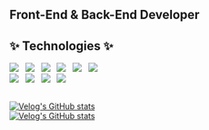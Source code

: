 ## Front-End & Back-End Developer

## ✨ Technologies ✨
<img src="https://img.shields.io/badge/-JavaScript-yellow?style=flat-square&logo=JavaScript&logoColor=white"/></a> &nbsp;
<img src="https://img.shields.io/badge/-React-blue?style=flat-square&logo=React&logoColor=white"/></a> &nbsp;
<img src="https://img.shields.io/badge/-Next.js-white?style=flat-square&logo=Next.js&logoColor=black"/></a> &nbsp;
<img src="https://img.shields.io/badge/-CSS-1572B6?style=flat-square&logo=CSS3&logoColor=white"/></a> &nbsp;
<img src="https://img.shields.io/badge/-HTML5-orange?style=flat-square&logo=HTML5&logoColor=white"/></a> &nbsp;
<img src="https://img.shields.io/badge/-jQuery-white?style=flat-square&logo=jQuery&logoColor=informational"/></a> &nbsp;
<br />
<img src="https://img.shields.io/badge/-Java-informational?style=flat-square&logo=Java&logoColor=white"/></a> &nbsp;
<img src="https://img.shields.io/badge/-Spring-brightgreen?style=flat-square&logo=Spring&logoColor=white"/></a> &nbsp;
<img src="https://img.shields.io/badge/-MySQL-4479A1?style=flat-square&logo=MySQL&logoColor=white"/></a> &nbsp;
<img src="https://img.shields.io/badge/-Oracle-DA1F26?style=flat-square&logo=Oracle&logoColor=white"/></a> &nbsp;

## 
[![Velog's GitHub stats](https://velog-readme-stats.vercel.app/api/badge?name=picpal)](https://velog.io/@picpal) <br />
[![Velog's GitHub stats](https://velog-readme-stats.vercel.app/api?name=picpal)](https://velog.io/@picpal/%EC%BD%94%EB%93%9C%EC%97%90-eslint-prettier-%EC%9E%90%EB%8F%99-%EC%A0%81%EC%9A%A9%ED%95%98%EA%B8%B0-%EA%B7%BC%EB%8C%80-%EC%9D%B4%EC%A0%9C-github-%EC%BB%A4%EB%B0%8B-%EC%B2%B4%ED%81%AC%EA%B9%8C%EC%A7%80-%EA%B3%81%EB%93%A4%EC%9D%B8)
